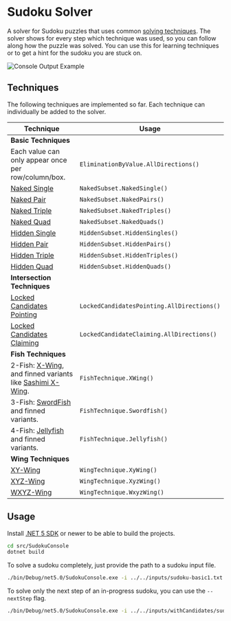 # Sudoku Solver

A solver for Sudoku puzzles that uses common [solving techniques](http://sudopedia.enjoysudoku.com/Solving_Technique.html).
The solver shows for every step which technique was used, so you can follow along how the puzzle was solved.
You can use this for learning techniques or to get a hint for the sudoku you are stuck on.

![Console Output Example](https://i.imgur.com/US62oen.png)

## Techniques

The following techniques are implemented so far. Each technique can individually be added to the solver.

| Technique |  Usage |
| --------- |  ----- |
| **Basic Techniques** | |
| Each value can only appear once per row/column/box. | `EliminationByValue.AllDirections()` |
| [Naked Single](http://sudopedia.enjoysudoku.com/Naked_Single.html) | `NakedSubset.NakedSingle()` |
| [Naked Pair](http://sudopedia.enjoysudoku.com/Naked_Pair.html) | `NakedSubset.NakedPairs()` |
| [Naked Triple](http://sudopedia.enjoysudoku.com/Naked_Triple.html) | `NakedSubset.NakedTriples()` |
| [Naked Quad](http://sudopedia.enjoysudoku.com/Naked_Quad.html) | `NakedSubset.NakedQuads()` |
| [Hidden Single](http://sudopedia.enjoysudoku.com/Hidden_Single.html) | `HiddenSubset.HiddenSingles()` |
| [Hidden Pair](http://sudopedia.enjoysudoku.com/Hidden_Pair.html) | `HiddenSubset.HiddenPairs()` |
| [Hidden Triple](http://sudopedia.enjoysudoku.com/Hidden_Triple.html) | `HiddenSubset.HiddenTriples()` |
| [Hidden Quad](http://sudopedia.enjoysudoku.com/Hidden_Quad.html) | `HiddenSubset.HiddenQuads()` |
| **Intersection Techniques** | |
| [Locked Candidates Pointing](http://sudopedia.enjoysudoku.com/Locked_Candidates.html) | `LockedCandidatesPointing.AllDirections()` |
| [Locked Candidates Claiming](http://sudopedia.enjoysudoku.com/Locked_Candidates.html) | `LockedCandidateClaiming.AllDirections()` |
| **Fish Techniques** | |
| 2-Fish: [X-Wing](http://sudopedia.enjoysudoku.com/X-Wing.html), and finned variants like [Sashimi X-Wing](http://sudopedia.enjoysudoku.com/Finned_X-Wing.html). | `FishTechnique.XWing()` |
| 3-Fish: [SwordFish](http://sudopedia.enjoysudoku.com/Swordfish.html) and finned variants. |  `FishTechnique.Swordfish()` |
| 4-Fish: [Jellyfish](http://sudopedia.enjoysudoku.com/Jellyfish.html) and finned variants. |  `FishTechnique.Jellyfish()` |
| **Wing Techniques** | |
| [XY-Wing](http://sudopedia.enjoysudoku.com/XY-Wing.html) | `WingTechnique.XyWing()` |
| [XYZ-Wing](http://sudopedia.enjoysudoku.com/XYZ-Wing.html) | `WingTechnique.XyzWing()` |
| [WXYZ-Wing](http://sudopedia.enjoysudoku.com/WXYZ-Wing.html) | `WingTechnique.WxyzWing()` |

## Usage

Install [.NET 5 SDK](https://dotnet.microsoft.com/download/dotnet) or newer to be able to build the projects.

``` sh
cd src/SudokuConsole
dotnet build
```

To solve a sudoku completely, just provide the path to a sudoku input file.

``` sh
./bin/Debug/net5.0/SudokuConsole.exe -i ../../inputs/sudoku-basic1.txt
```

To solve only the next step of an in-progress sudoku, you can use the `--nextStep` flag.

``` sh
./bin/Debug/net5.0/SudokuConsole.exe -i ../../inputs/withCandidates/sudoku-evil1.txt --nextStep
```
